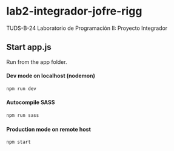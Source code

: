 # lab2-integrador-jofre-rigg

TUDS-B-24 Laboratorio de Programación II: Proyecto Integrador

## Start app.js

Run from the app folder.

#### Dev mode on localhost (nodemon)

```bash
npm run dev
```

#### Autocompile SASS

```bash
npm run sass
```

#### Production mode on remote host

```bash
npm start
```
